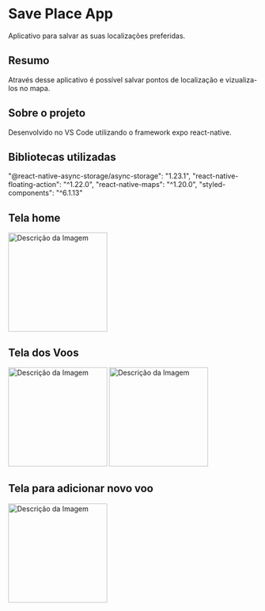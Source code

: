 # Save Place App
Aplicativo para salvar as suas localizações preferidas.

## Resumo

Através desse aplicativo é possível salvar pontos de localização e vizualiza-los no mapa.

## Sobre o projeto

Desenvolvido no VS Code utilizando o framework expo react-native.

## Bibliotecas utilizadas

"@react-native-async-storage/async-storage": "1.23.1",
"react-native-floating-action": "^1.22.0",
"react-native-maps": "^1.20.0",
"styled-components": "^6.1.13"

## Tela home

<img src="https://github.com/user-attachments/assets/42ecce50-ad86-40fe-8315-d5c6922e3a5e" alt="Descrição da Imagem" width="200">

## Tela dos Voos

<img src="https://github.com/user-attachments/assets/f23f026f-e5c8-49d3-8211-b150ce9e15a4" alt="Descrição da Imagem" width="200">
<img src="https://github.com/user-attachments/assets/1d2779dd-23c9-4470-9640-0da47fc4c244" alt="Descrição da Imagem" width="200">

## Tela para adicionar novo voo

<img src="https://github.com/user-attachments/assets/a6cc5ad5-deb6-46e2-9878-12c7c4b8b33d" alt="Descrição da Imagem" width="200">

